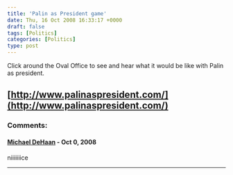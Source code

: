 ```yaml
---
title: 'Palin as President game'
date: Thu, 16 Oct 2008 16:33:17 +0000
draft: false
tags: [Politics]
categories: [Politics]
type: post
---
```


Click around the Oval Office to see and hear what it would be like with Palin as president.

[http://www.palinaspresident.com/](http://www.palinaspresident.com/)
---
### Comments:
#### [Michael DeHaan](http://michaeldehaan.net/ "michael.dehaan@gmail.com") - <time datetime="2008-10-19 16:23:49">Oct 0, 2008</time>

niiiiiiice
<hr />
